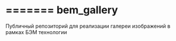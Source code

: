=======
bem_gallery
===========

Публичный репозиторий для реализации галереи изображений в рамках БЭМ технологии
